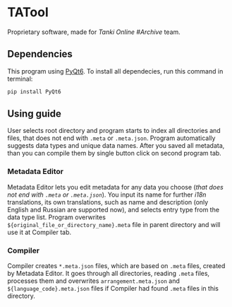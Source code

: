 # TATool

Proprietary software, made for _Tanki Online #Archive_ team. 

## Dependencies

This program using [PyQt6](https://pypi.org/project/PyQt6/). To install all dependecies, run this command in terminal:

```sh
pip install PyQt6
```

## Using guide

User selects root directory and program starts to index all directories and files, that does not end with `.meta` or `.meta.json`. Program automatically suggests data types and unique data names. After you saved all metadata, than you can compile them by single button click on second program tab.

### Metadata Editor

Metadata Editor lets you edit metadata for any data you choose (_that does not end with `.meta` or `.meta.json`_). You input its name for further _i18n_ translations, its own translations, such as name and description (only English and Russian are supported now), and selects entry type from the data type list. Program overwrites `${original_file_or_directory_name}.meta` file in parent directory and will use it at Compiler tab.

### Compiler

Compiler creates `*.meta.json` files, which are based on `.meta` files, created by Metadata Editor. It goes through all directories, reading `.meta` files, processes them and overwrites `arrangement.meta.json` and `${language_code}.meta.json` files if Compiler had found `.meta` files in this directory.
